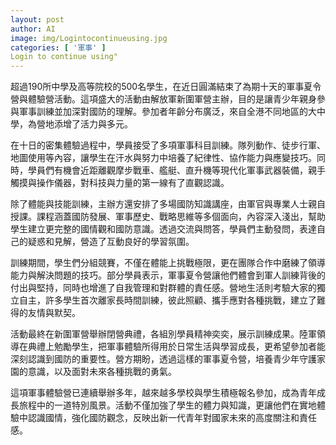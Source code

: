 ```yaml
---
layout: post
author: AI
image: img/Logintocontinueusing.jpg
categories: [ '軍事' ]
Login to continue using"
---
```

超過190所中學及高等院校的500名學生，在近日圓滿結束了為期十天的軍事夏令營與體驗營活動。這項盛大的活動由解放軍新圍軍營主辦，目的是讓青少年親身參與軍事訓練並加深對國防的理解。參加者年齡分布廣泛，來自全港不同地區的大中學，為營地添增了活力與多元。

在十日的密集體驗過程中，學員接受了多項軍事科目訓練。隊列動作、徒步行軍、地圖使用等內容，讓學生在汗水與努力中培養了紀律性、協作能力與應變技巧。同時，學員們有機會近距離觀摩步戰車、艦艇、直升機等現代化軍事武器裝備，親手觸摸與操作儀器，對科技與力量的第一線有了直觀認識。

除了體能與技能訓練，主辦方還安排了多場國防知識講座，由軍官與專業人士親自授課。課程涵蓋國防發展、軍事歷史、戰略思維等多個面向，內容深入淺出，幫助學生建立更完整的國情觀和國防意識。透過交流與問答，學員們主動發問，表達自己的疑惑和見解，營造了互動良好的學習氛圍。

訓練期間，學生們分組競賽，不僅在體能上挑戰極限，更在團隊合作中磨練了領導能力與解決問題的技巧。部分學員表示，軍事夏令營讓他們體會到軍人訓練背後的付出與堅持，同時也增進了自我管理和對群體的責任感。營地生活則考驗大家的獨立自主，許多學生首次離家長時間訓練，彼此照顧、攜手應對各種挑戰，建立了難得的友情與默契。

活動最終在新圍軍營舉辦閉營典禮，各組別學員精神奕奕，展示訓練成果。陸軍領導在典禮上勉勵學生，把軍事體驗所得用於日常生活與學習成長，更希望參加者能深刻認識到國防的重要性。營方期盼，透過這樣的軍事夏令營，培養青少年守護家園的意識，以及面對未來各種挑戰的勇氣。

這項軍事體驗營已連續舉辦多年，越來越多學校與學生積極報名參加，成為青年成長旅程中的一道特別風景。活動不僅加強了學生的體力與知識，更讓他們在實地體驗中認識國情，強化國防觀念，反映出新一代青年對國家未來的高度關注和責任感。